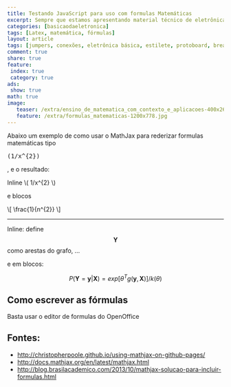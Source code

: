 ```yaml
---
title: Testando JavaScript para uso com formulas Matemáticas
excerpt: Sempre que estamos apresentando material técnico de eletrônica e até mesmo programaçào, precisamos de fórmulas para apresentar funcionamento de circuitos ou alguns tipos de algoritmos.
categories: [basicaodaeletronica]
tags: [Latex, matemática, fórmulas]
layout: article
tags: [jumpers, conexões, eletrônica básica, estilete, protoboard, breadboard, circuitos, protótipos, Matemática, Fórmulas]
comment: true
share: true
feature:
 index: true
 category: true
ads: 
 show: true
math: true
image:
   teaser: /extra/ensino_de_matematica_com_contexto_e_aplicacoes-400x267.jpg
   feature: /extra/formulas_matematicas-1200x778.jpg
---
```


Abaixo um exemplo de como usar o MathJax para rederizar formulas matemáticas tipo <pre>(1/x^{2})</pre>, e o resultado:

Inline \\( 1/x^{2} \\)

e blocos

\\[ \frac{1}{n^{2}} \\]

----

Inline: define $$\mathbf{Y}$$ como arestas do grafo, ...

e em blocos:

$$ 
P(\mathbf{Y} = \mathbf{y}|\mathbf{X}) = exp[{\theta } ^{T} g(\mathbf{y},\mathbf{X})]/k(\theta ) 
$$

## Como escrever as fórmulas

Basta usar o editor de formulas do OpenOffice

## Fontes:

 * http://christopherpoole.github.io/using-mathjax-on-github-pages/
 * http://docs.mathjax.org/en/latest/mathjax.html
 * http://blog.brasilacademico.com/2013/10/mathjax-solucao-para-incluir-formulas.html